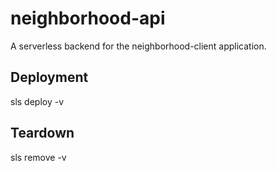 # neighborhood-api
A serverless backend for the neighborhood-client application.

## Deployment
sls deploy -v

## Teardown
sls remove -v